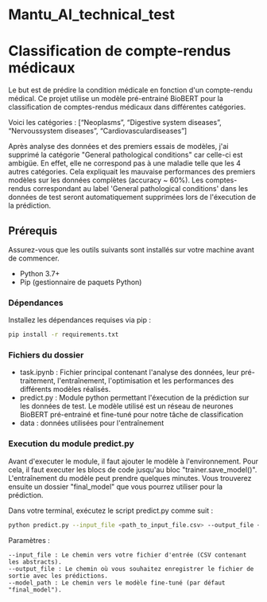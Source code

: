 # Mantu_AI_technical_test

# Classification de compte-rendus médicaux

Le but est de prédire la condition médicale en fonction d'un compte-rendu médical. Ce projet utilise un modèle pré-entrainé BioBERT pour la classification de comptes-rendus médicaux dans différentes catégories.

Voici les catégories : [“Neoplasms”, “Digestive system diseases”, “Nervoussystem diseases”, “Cardiovasculardiseases”]

Après analyse des données et des premiers essais de modèles, j'ai supprimé la catégorie "General pathological conditions" car celle-ci est ambigüe. En effet, elle ne correspond pas à une maladie telle que les 4 autres catégories. Cela expliquait les mauvaise performances des premiers modèles sur les données complètes (accuracy ~ 60%).
Les comptes-rendus correspondant au label 'General pathological conditions' dans les données de test seront automatiquement supprimées lors de l'éxecution de la prédiction. 

## Prérequis

Assurez-vous que les outils suivants sont installés sur votre machine avant de commencer.

- Python 3.7+
- Pip (gestionnaire de paquets Python)

### Dépendances

Installez les dépendances requises via pip :

```bash
pip install -r requirements.txt
```

### Fichiers du dossier

- task.ipynb : Fichier principal contenant l'analyse des données, leur pré-traitement, l'entraînement, l'optimisation et les performances des différents modèles réalisés.
- predict.py : Module python permettant l'éxecution de la prédiction sur les données de test. Le modèle utilisé est un réseau de neurones BioBERT pré-entrainé et fine-tuné pour notre tâche de classification
- data : données utilisées pour l'entraînement

### Execution du module predict.py

Avant d'executer le module, il faut ajouter le modèle à l'environnement. Pour cela, il faut executer les blocs de code jusqu'au bloc "trainer.save_model()". L'entraînement du modèle peut prendre quelques minutes. Vous trouverez ensuite un dossier "final_model" que vous pourrez utiliser pour la prédiction.

Dans votre terminal, exécutez le script predict.py comme suit :

```bash
python predict.py --input_file <path_to_input_file.csv> --output_file <path_to_output_file.csv> --model_path <final_model>
```

Paramètres :

    --input_file : Le chemin vers votre fichier d'entrée (CSV contenant les abstracts).
    --output_file : Le chemin où vous souhaitez enregistrer le fichier de sortie avec les prédictions.
    --model_path : Le chemin vers le modèle fine-tuné (par défaut "final_model").